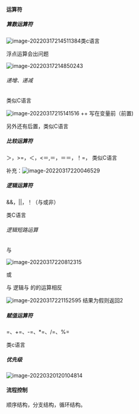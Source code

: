 #### 运算符

##### 算数运算符

![image-20220317214511384](D:\报告\Report\pic/image-20220317214511384.png)类c语言

浮点运算会出问题 

![image-20220317214850243](D:\报告\Report\pic/image-20220317214850243.png) 

###### 递增、递减

类似C语言

![image-20220317215141516](D:\报告\Report\pic/image-20220317215141516.png) ++  写在变量前（前置)

另外还有后置，类似C语言

##### 比较运算符

＞，>=，＜，<＝,＝，＝＝，！=， 类似C语言

补充：![image-20220317220046529](D:\报告\Report\pic/image-20220317220046529.png)

##### 逻辑运算符

&&，||，！（与或非）

类C语言

###### 逻辑短路运算

与

![image-20220317220812315](D:\报告\Report\pic/image-20220317220812315.png) 



或

与 逻辑与 的的运算相反

![image-20220317221152595](D:\报告\Report\pic/image-20220317221152595.png) 结果为假则返回2

##### 赋值运算符

=、+=、-=、*=、/=、%=

类c语言

##### 优先级

![image-20220320120104814](D:\报告\Report\pic/image-20220320120104814.png)

#### 流程控制

顺序结构，分支结构，循环结构。
